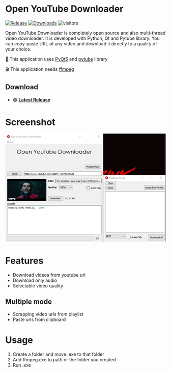 # Open YouTube Downloader
[![Release](https://img.shields.io/github/v/release/kurtulusakinim/Open-YouTube-Downloader?color=red)](github.com/kurtulusakinim/Open-YouTube-Downloader/releases/latest)
[![Downloads](https://img.shields.io/github/downloads/kurtulusakinim/Open-YouTube-Downloader/total)](github.com/kurtulusakinim/Open-YouTube-Downloader/releases)
![visitors](https://visitor-badge.laobi.icu/badge?page_id=kurtulusakinim.Open-YouTube-Downloader)

Open YouTube Downloader is completely open source and also multi-thread video downloader. It is developed with Python, Qt and Pytube library. You can copy-paste URL of any video and download it directly to a quality of your choice.

🎄 This application uses [PyQt5](https://pypi.org/project/PyQt5/) and [pytube](https://github.com/pytube/pytube) library

🎬 This application needs [ffmpeg](https://github.com/BtbN/FFmpeg-Builds/releases)

## Download
- 🟢 **[Latest Release](github.com/kurtulusakinim/Open-YouTube-Downloader/releases/latest)**

# Screenshot
![list](.screenshots/Screenshot.png)

# Features
- Download videos from youtube url
- Download only audio
- Selectable video quality
## Multiple mode
- Scrapping video urls from playlist
- Paste urls from clipboard

# Usage
1. Create a folder and move .exe to that folder
2. Add ffmpeg.exe to path or the folder you created
3. Run .exe

